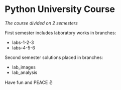 # Python University Course

*The course divided on 2 semesters*

First semester includes laboratory works in branches:
* labs-1-2-3
* labs-4-5-6

Second semester solutions placed in branches:
* lab_images
* lab_analysis

Have fun and PEACE :v:
